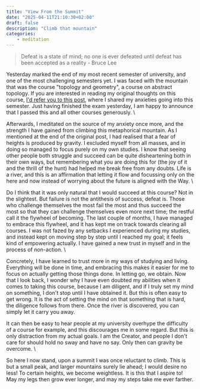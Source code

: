 ```yaml
---
title: "View From the Summit"
date: "2025-04-11T21:10:30+02:00"
draft: false
description: "Climb that mountain"
categories: 
    - meditation
---
```


> Defeat is a state of mind; no one is ever defeated until defeat has been accepted as a reality - Bruce Lee

Yesterday marked the end of my most recent semester of university, and one of the most challenging semesters yet. I was faced with the mountain that was the course "topology and geometry", a course on abstract topology. If you are interested in reading my original thoughts on this course, [I'd refer you to this post](https://paulstapel.com/meditation/facing-mountains/), where I shared my anxieties going into this semester. Just having finished the exam yesterday, I am happy to announce that I passed this and all other courses generously. \\

Afterwards, I meditated on the source of my anxiety once more, and the strength I have gained from climbing this metaphorical mountain. As I mentioned at the end of the original post, I had realised that a fear of heights is produced by gravity. I excluded myself from all masses, and in doing so managed to focus purely on my own studies. I know that seeing other people both struggle and succeed can be quite disheartening both in their own ways, but remembering what you are doing this for (the joy of it and the thrill of the hunt) had helped me break free from any doubts. Life is a river, and this is an affirmation that letting it flow and focussing only on the here and now instead of worrying about the future is aligned with the Way. \\

Do I think that it was only natural that I would succeed at this course? Not in the slightest. But failure is not the antithesis of success, defeat is. Those who challenge themselves the most fail the most and thus succeed the most so that they can challenge themselves even more next time; the restful call it the flywheel of becoming. The last couple of months, I have managed to embrace this flywheel, and it has kept me on track towards clearing all courses. I was not fazed by any setbacks I experienced during my studies, and instead kept on moving step by step until I reached my goal; it feels kind of empowering actually. I have gained a new trust in myself and in the process of non-action. \\

Concretely, I have learned to trust more in my ways of studying and living. Everything will be done in time, and embracing this makes it easier for me to focus on actually getting those things done. In letting go, we obtain. Now that I look back, I wonder why I have even doubted my abilities when it comes to taking this course, because I am diligent, and if I truly set my mind on something, I don't stop until I have obtained it. But this is often easy to get wrong. It is the act of setting the mind on that something that is hard, the diligence follows from there. Once the river is discovered, you can simply let it carry you away.

 It can then be easy to hear people at my university overhype the difficulty of a course for example, and this discourages me in some regard. But this is only distraction from my actual goals. I am the Creator, and people I don't care for should hold no sway and have no say. Only then can gravity be overcome. \\

So here I now stand, upon a summit I was once reluctant to climb. This is but a small peak, and larger mountains surely lie ahead; I would desire no less! To certain heights, we become weightless. It is this that I aspire to! May my legs then grow ever longer, and may my steps take me ever farther.  